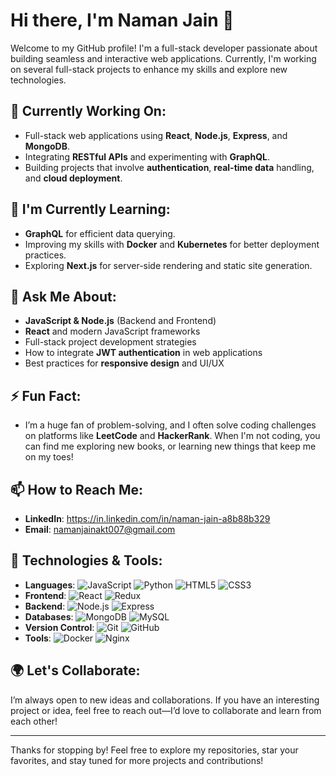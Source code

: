 # Hi there, I'm Naman Jain 👋

Welcome to my GitHub profile! I'm a full-stack developer passionate about building seamless and interactive web applications. Currently, I'm working on several full-stack projects to enhance my skills and explore new technologies.

## 🚀 Currently Working On:
- Full-stack web applications using **React**, **Node.js**, **Express**, and **MongoDB**.
- Integrating **RESTful APIs** and experimenting with **GraphQL**.
- Building projects that involve **authentication**, **real-time data** handling, and **cloud deployment**.

## 🌱 I'm Currently Learning:
- **GraphQL** for efficient data querying.
- Improving my skills with **Docker** and **Kubernetes** for better deployment practices.
- Exploring **Next.js** for server-side rendering and static site generation.

## 💬 Ask Me About:
- **JavaScript & Node.js** (Backend and Frontend)
- **React** and modern JavaScript frameworks
- Full-stack project development strategies
- How to integrate **JWT authentication** in web applications
- Best practices for **responsive design** and UI/UX

## ⚡ Fun Fact:
- I’m a huge fan of problem-solving, and I often solve coding challenges on platforms like **LeetCode** and **HackerRank**. When I'm not coding, you can find me exploring new books, or learning new things that keep me on my toes!

## 📫 How to Reach Me:
- **LinkedIn**: https://in.linkedin.com/in/naman-jain-a8b88b329
- **Email**: namanjainakt007@gmail.com

## 🔧 Technologies & Tools:
- **Languages**: ![JavaScript](https://img.shields.io/badge/-JavaScript-yellow?style=flat-square) ![Python](https://img.shields.io/badge/-Python-blue?style=flat-square) ![HTML5](https://img.shields.io/badge/-HTML5-E34F26?style=flat-square) ![CSS3](https://img.shields.io/badge/-CSS3-1572B6?style=flat-square)
- **Frontend**: ![React](https://img.shields.io/badge/-React-61DAFB?style=flat-square) ![Redux](https://img.shields.io/badge/-Redux-764ABC?style=flat-square)
- **Backend**: ![Node.js](https://img.shields.io/badge/-Node.js-339933?style=flat-square) ![Express](https://img.shields.io/badge/-Express-000000?style=flat-square)
- **Databases**: ![MongoDB](https://img.shields.io/badge/-MongoDB-47A248?style=flat-square) ![MySQL](https://img.shields.io/badge/-MySQL-00618A?style=flat-square)
- **Version Control**: ![Git](https://img.shields.io/badge/-Git-F1502F?style=flat-square) ![GitHub](https://img.shields.io/badge/-GitHub-181717?style=flat-square)
- **Tools**: ![Docker](https://img.shields.io/badge/-Docker-2496ED?style=flat-square) ![Nginx](https://img.shields.io/badge/-Nginx-009639?style=flat-square)



## 🌍 Let's Collaborate:
I’m always open to new ideas and collaborations. If you have an interesting project or idea, feel free to reach out—I’d love to collaborate and learn from each other!

---

Thanks for stopping by! Feel free to explore my repositories, star your favorites, and stay tuned for more projects and contributions!
